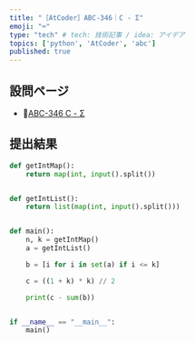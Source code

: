 ```yaml
---
title: "［AtCoder］ABC-346｜C - Σ"
emoji: "⌨️"
type: "tech" # tech: 技術記事 / idea: アイデア
topics: ['python', 'AtCoder', 'abc']
published: true
---
```


## 設問ページ

- 🔗[ABC-346 C - Σ](https://atcoder.jp/contests/abc346/tasks/abc346_c)

## 提出結果

```python
def getIntMap():
    return map(int, input().split())


def getIntList():
    return list(map(int, input().split()))


def main():
    n, k = getIntMap()
    a = getIntList()

    b = [i for i in set(a) if i <= k]

    c = ((1 + k) * k) // 2

    print(c - sum(b))


if __name__ == "__main__":
    main()
```
